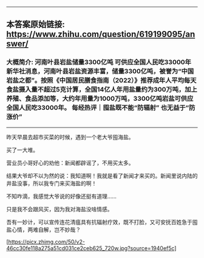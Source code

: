 ----------------------------------------
## 本答案原始链接: https://www.zhihu.com/question/619199095/answer/
### 大概简介: 河南叶县岩盐储量3300亿吨 可供应全国人民吃33000年 新华社消息，河南叶县岩盐资源丰富，储量3300亿吨，被誉为“中国岩盐之都”。按照《中国居民膳食指南（2022）》推荐成年人平均每天食盐摄入量不超过5克计算，全国14亿人年用盐量约为300万吨，加上养殖、食品添加等，大约年用量为1000万吨，3300亿吨岩盐可供应全国人民吃33000年。 每经热评｜囤盐既不能“防辐射” 也无益于“防涨价”
----------------------------------------
昨天早晨去超市买菜的时候，遇到一个老大爷囤海盐。

买了一大堆。

营业员小哥好心的劝他：新闻都辟谣了，不用买太多。

结果大爷却不以为然的说：我知道啊！我就是看了新闻才来买的。新闻里说内陆的井盐没事，所以我专门来买海盐的啊！




不知咋滴，我感觉大爷说的好像还挺有道理……

只是我不会跟风买，因为我对海盐没啥情感。

吾有一妙计，可以宣传连花清瘟具有抗辐射疗效，既不打脸，又可安抚百姓急于囤盐心情，两难自解，岂不妙哉？

[https://picx.zhimg.com/50/v2-46cc30fe118a275a51cd031ce2ceb625_720w.jpg?source=1940ef5c]


